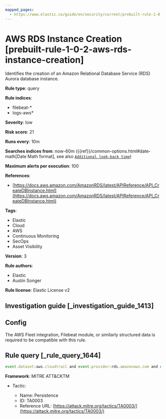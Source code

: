 ```yaml
---
mapped_pages:
  - https://www.elastic.co/guide/en/security/current/prebuilt-rule-1-0-2-aws-rds-instance-creation.html
---
```


# AWS RDS Instance Creation [prebuilt-rule-1-0-2-aws-rds-instance-creation]

Identifies the creation of an Amazon Relational Database Service (RDS) Aurora database instance.

**Rule type**: query

**Rule indices**:

* filebeat-*
* logs-aws*

**Severity**: low

**Risk score**: 21

**Runs every**: 10m

**Searches indices from**: now-60m ({{ref}}/common-options.html#date-math[Date Math format], see also [`Additional look-back time`](docs-content://solutions/security/detect-and-alert/create-detection-rule.md#rule-schedule))

**Maximum alerts per execution**: 100

**References**:

* [https://docs.aws.amazon.com/AmazonRDS/latest/APIReference/API_CreateDBInstance.html](https://docs.aws.amazon.com/AmazonRDS/latest/APIReference/API_CreateDBInstance.html)

**Tags**:

* Elastic
* Cloud
* AWS
* Continuous Monitoring
* SecOps
* Asset Visibility

**Version**: 3

**Rule authors**:

* Elastic
* Austin Songer

**Rule license**: Elastic License v2

## Investigation guide [_investigation_guide_1413]

## Config

The AWS Fleet integration, Filebeat module, or similarly structured data is required to be compatible with this rule.

## Rule query [_rule_query_1644]

```js
event.dataset:aws.cloudtrail and event.provider:rds.amazonaws.com and event.action:CreateDBInstance and event.outcome:success
```

**Framework**: MITRE ATT&CKTM

* Tactic:

    * Name: Persistence
    * ID: TA0003
    * Reference URL: [https://attack.mitre.org/tactics/TA0003/](https://attack.mitre.org/tactics/TA0003/)



